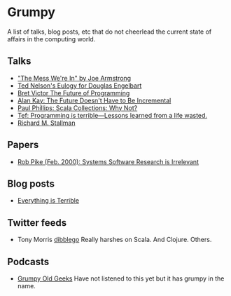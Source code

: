 # Grumpy

A list of talks, blog posts, etc that do not cheerlead the current state of
affairs in the computing world.

## Talks
* ["The Mess We're In" by Joe Armstrong](https://www.youtube.com/watch?v=lKXe3HUG2l4)
* [Ted Nelson's Eulogy for Douglas Engelbart](https://www.youtube.com/watch?v=yMjPqr1s-cg)
* [Bret Victor The Future of Programming](https://www.youtube.com/watch?v=8pTEmbeENF4)
* [Alan Kay: The Future Doesn't Have to Be Incremental](https://www.youtube.com/watch?v=gTAghAJcO1o)
* [Paul Phillips: Scala Collections: Why Not?](https://www.youtube.com/watch?v=uiJycy6dFSQ)
* [Tef: Programming is terrible—Lessons learned from a life wasted.](https://www.youtube.com/watch?v=csyL9EC0S0c)
* [Richard M. Stallman](https://www.youtube.com/watch?v=uFMMXRoSxnA)

## Papers
* [Rob Pike (Feb. 2000): Systems Software Research is Irrelevant](http://herpolhode.com/rob/utah2000.pdf)

## Blog posts
* [Everything is Terrible](http://ferd.ca/lessons-learned-while-working-on-large-scale-server-software.html)

## Twitter feeds
* Tony Morris [dibblego](https://twitter.com/dibblego/) Really harshes on Scala. And Clojure. Others.

## Podcasts
* [Grumpy Old Geeks](http://tunein.com/radio/Grumpy-Old-Geeks-p561624/) Have not listened to this yet but it has grumpy in the name.

